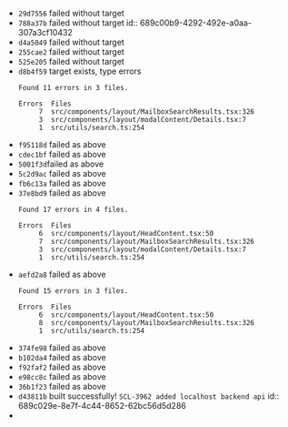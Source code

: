 - `29d7556` failed without target
- `788a37b` failed without target
  id:: 689c00b9-4292-492e-a0aa-307a3cf10432
- `d4a5049` failed without target
- `255cae2` failed without target
- `525e205` failed without target
- `d8b4f59` target exists, type errors
  ```
  Found 11 errors in 3 files.
  
  Errors  Files
       7  src/components/layout/MailboxSearchResults.tsx:326
       3  src/components/layout/modalContent/Details.tsx:7
       1  src/utils/search.ts:254
  ```
- `f95118d` failed as above
- `cdec1bf` failed as above
- `5001f3d`failed as above
- `5c2d9ac` failed as above
- `fb6c13a` failed as above
- `37e8bd9` failed as above
  ```
  Found 17 errors in 4 files.
  
  Errors  Files
       6  src/components/layout/HeadContent.tsx:50
       7  src/components/layout/MailboxSearchResults.tsx:326
       3  src/components/layout/modalContent/Details.tsx:7
       1  src/utils/search.ts:254
  ```
- `aefd2a8` failed as above
  ```
  Found 15 errors in 3 files.
  
  Errors  Files
       6  src/components/layout/HeadContent.tsx:50
       8  src/components/layout/MailboxSearchResults.tsx:326
       1  src/utils/search.ts:254
  ```
- `374fe98` failed as above
- `b102da4` failed as above
- `f92faf2` failed as above
- `e98cc8c` failed as above
- `36b1f23` failed as above
- `d43811b` built successfully! `SCL-3962 added localhost backend api`
  id:: 689c029e-8e7f-4c44-8652-62bc56d5d286
-